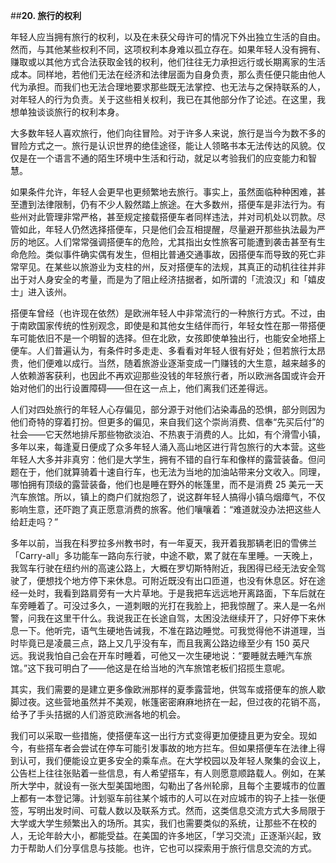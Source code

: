 ##**20. 旅行的权利**

年轻人应当拥有旅行的权利，以及在未获父母许可的情况下外出独立生活的自由。然而，与其他某些权利不同，这项权利本身难以孤立存在。如果年轻人没有拥有、赚取或以其他方式合法获取金钱的权利，他们往往无力承担远行或长期离家的生活成本。同样地，若他们无法在经济和法律层面为自身负责，那么责任便只能由他人代为承担。而我们也无法合理地要求那些既无法掌控、也无法与之保持联系的人，对年轻人的行为负责。关于这些相关权利，我已在其他部分作了论述。在这里，我想单独谈谈旅行的权利本身。

大多数年轻人喜欢旅行，他们向往冒险。对于许多人来说，旅行是当今为数不多的冒险方式之一。旅行是认识世界的绝佳途径，能让人领略书本无法传达的风貌。仅仅是在一个语言不通的陌生环境中生活和行动，就足以考验我们的应变能力和智慧。

如果条件允许，年轻人会更早也更频繁地去旅行。事实上，虽然面临种种困难，甚至遭到法律限制，仍有不少人毅然踏上旅途。在大多数州，搭便车是非法行为。有些州对此管理非常严格，甚至规定接载搭便车者同样违法，并对司机处以罚款。尽管如此，年轻人仍然选择搭便车，只是他们会互相提醒，尽量避开那些执法最为严厉的地区。人们常常强调搭便车的危险，尤其指出女性旅客可能遭到袭击甚至有生命危险。类似事件确实偶有发生，但相比普通交通事故，因搭便车而导致的死亡非常罕见。在某些以旅游业为支柱的州，反对搭便车的法规，其真正的动机往往并非出于对人身安全的考量，而是为了阻止经济拮据者，如所谓的「流浪汉」和「嬉皮士」进入该州。

搭便车曾经（也许现在依然）是欧洲年轻人中非常流行的一种旅行方式。不过，由于南欧国家传统的性别观念，即使是和其他女生结伴而行，年轻女性在那一带搭便车可能依旧不是一个明智的选择。但在北欧，女孩即使单独出行，也能安全地搭上便车。人们普遍认为，有条件时多走走、多看看对年轻人很有好处；但若旅行太昂贵，他们便难以成行。当然，随着旅游业逐渐变成一门赚钱的大生意，越来越多的人依赖游客获利，也因此不再欢迎那些没钱的年轻旅行者，所以欧洲各国或许会开始对他们的出行设置障碍——但在这一点上，他们离我们还差得远。

人们对四处旅行的年轻人心存偏见，部分源于对他们沾染毒品的恐惧，部分则因为他们奇特的穿着打扮。但更多的偏见，来自我们这个崇尚消费、信奉“先买后付”的社会——它天然地排斥那些物欲淡泊、不热衷于消费的人。比如，有个滑雪小镇，多年以来，每逢夏日便成了众多年轻人涌入高山地区进行背包旅行的大本营。这些年轻人大多并非真穷：他们是大学生，拥有不错的自行车和像样的露营装备。但问题在于，他们就算骑着十速自行车，也无法为当地的加油站带来分文收入。同理，哪怕拥有顶级的露营装备，他们也是睡在野外的帐篷里，而不是消费 25 美元一天汽车旅馆。所以，镇上的商户们就抱怨了，说这群年轻人搞得小镇乌烟瘴气，不仅影响生意，还吓跑了真正愿意消费的旅客。他们嚷嚷着：“难道就没办法把这些人给赶走吗？”

多年以前，当我在科罗拉多州教书时，有一年夏天，我开着我那辆老旧的雪佛兰「Carry-all」多功能车一路向东行驶，中途不歇，累了就在车里睡。一天晚上，我驾车行驶在纽约州的高速公路上，大概在罗切斯特附近，我困得已经无法安全驾驶了，便想找个地方停下来休息。可附近既没有出口匝道，也没有休息区。好在途经一处时，我看到路肩旁有一大片草地。于是我把车远远地开离路面，下车后就在车旁睡着了。可没过多久，一道刺眼的光打在我脸上，把我惊醒了。来人是一名州警，问我在这里干什么。我说我正在长途自驾，太困没法继续开了，只好停下来休息一下。他听完，语气生硬地告诫我，不准在路边睡觉。可我觉得他不讲道理，当时毕竟已是凌晨三点，路上又几乎没有车，而且我离公路边缘至少有 150 英尺远。我说我怕自己会在开车时睡着，可他又一次生硬地说：“要睡就去睡汽车旅馆。”这下我可明白了——他这是在给当地的汽车旅馆老板们招揽生意呢。

其实，我们需要的是建立更多像欧洲那样的夏季露营地，供驾车或搭便车的旅人歇脚过夜。这些营地虽然并不美观，帐篷密密麻麻地挤在一起，但过夜的花销不高，给予了手头拮据的人们游览欧洲各地的机会。

我们可以采取一些措施，使搭便车这一出行方式变得更加便捷且更为安全。现如今，有些搭车者会尝试在停车可能引发事故的地方拦车。但如果搭便车在法律上得到认可，我们便能设立更多安全的乘车点。在大学校园以及年轻人聚集的会议上，公告栏上往往张贴着一些信息，有人希望搭车，有人则愿意顺路载人。例如，在某所大学中，就设有一张大型美国地图，勾勒出了各州轮廓，且每个主要城市的位置上都有一本登记簿。计划驱车前往某个城市的人可以在对应城市的钩子上挂一张便签，写明出发时间、可载人数以及联系方式。然而，这类信息交流方式大多局限于大学或大学生频繁出入的场所。其实，我们也需要类似的系统，让那些不在校的人，无论年龄大小，都能受益。在美国的许多地区，「学习交流」正逐渐兴起，致力于帮助人们分享信息与技能。也许，它也可以探索用于旅行信息交流的方式。